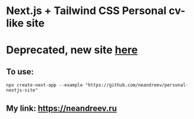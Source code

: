 # Next.js + Tailwind CSS Personal cv-like site
# Deprecated, new site [here](https://github.com/neandreev/astro-personal)

## To use:
```
npx create-next-app --example "https://github.com/neandreev/personal-nextjs-site"
```
## My link: https://neandreev.ru
